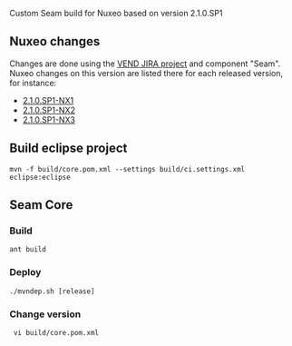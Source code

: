 
Custom Seam build for Nuxeo based on version 2.1.0.SP1

## Nuxeo changes

Changes are done using the [VEND JIRA project](https://jira.nuxeo.com/browse/VEND) and component "Seam".
Nuxeo changes on this version are listed there for each released version, for instance:

- [2.1.0.SP1-NX1](https://jira.nuxeo.com/browse/VEND/fixforversion/16241)
- [2.1.0.SP1-NX2](https://jira.nuxeo.com/browse/VEND/fixforversion/16242)
- [2.1.0.SP1-NX3](https://jira.nuxeo.com/browse/VEND/fixforversion/16243)

## Build eclipse project 

    mvn -f build/core.pom.xml --settings build/ci.settings.xml eclipse:eclipse

## Seam Core

### Build

    ant build

### Deploy

    ./mvndep.sh [release]

### Change version

     vi build/core.pom.xml
